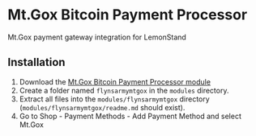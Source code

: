 Mt.Gox Bitcoin Payment Processor
================
Mt.Gox payment gateway integration for LemonStand

## Installation
1. Download the [Mt.Gox Bitcoin Payment Processor module](https://github.com/Flynsarmy/ls-bitcoin-mtgox)
1. Create a folder named `flynsarmymtgox` in the `modules` directory.
1. Extract all files into the `modules/flynsarmymtgox` directory (`modules/flynsarmymtgox/readme.md` should exist).
1. Go to Shop - Payment Methods - Add Payment Method and select Mt.Gox
